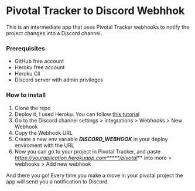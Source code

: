# Pivotal Tracker to Discord Webhhok

This is an intermediate app that uses Pivotal Tracker webhooks to notify the project changes into a Discord channel. 

### Prerequisites 

- GitHub free account
- Heroku free account
- Heroku Cli
- Discord server with admin privileges

### How to install

1. Clone the repo
2. Deploy it, I used Heroku. You can follow [this tutorial](https://dev.to/ms314006/deploy-your-deno-apps-to-heroku-375h)
3. Go to the Discord channel settings > integrations > Webhooks > New Webhook
3. Copy the Webhook URL
4. Create a new env variable ***DISCORD_WEBHOOK*** in your deploy enviroment with the URL
5. Now you can go to your project in Pivotal Tracker, and paste *https://youraplication.herokuapp.com*****/pivotal*** into more > webhooks > Add new webhook

And there you go! Every time you make a move in your pivotal project the app will send you a notification to Discord.
